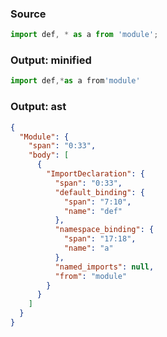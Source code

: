 ### Source
```js source:module
import def, * as a from 'module';
```

### Output: minified
```js
import def,*as a from'module'
```

### Output: ast
```json
{
  "Module": {
    "span": "0:33",
    "body": [
      {
        "ImportDeclaration": {
          "span": "0:33",
          "default_binding": {
            "span": "7:10",
            "name": "def"
          },
          "namespace_binding": {
            "span": "17:18",
            "name": "a"
          },
          "named_imports": null,
          "from": "module"
        }
      }
    ]
  }
}
```
